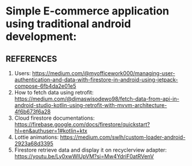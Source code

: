 # Simple E-commerce application using traditional android development:

## REFERENCES

1. Users: https://medium.com/@myofficework000/managing-user-authentication-and-data-with-firestore-in-android-using-jetpack-compose-6fb4da2e01e5
2. How to fetch data using retrofit: https://medium.com/@dimaswisodewo98/fetch-data-from-api-in-android-studio-kotlin-using-retrofit-with-mvvm-architecture-4f6b673f6a28
3. Cloud firestore documentations: https://firebase.google.com/docs/firestore/quickstart?hl=en&authuser=1#kotlin+ktx
4. Lottie animations: https://medium.com/swlh/custom-loader-android-2923a68d3395
5. Firestore retrieve data and display it on recyclerview adapter: https://youtu.be/Ly0xwWlUpVM?si=Mw4YdriF0atRVenV
